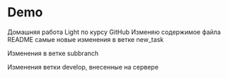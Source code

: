 # Demo
Домашняя работа Light по курсу GitHub
Изменяю содержимое файла README
самые новые изменения в ветке new_task

Изменения в ветке subbranch


Изменения ветки develop, внесенные на сервере
